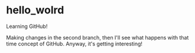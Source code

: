 # hello_wolrd
Learning GitHub!

Making changes in the second branch, then I'll see what happens with that time concept of GitHub. Anyway, it's getting interesting!
